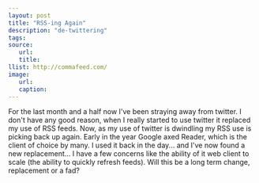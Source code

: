 ```yaml
---
layout: post
title: "RSS-ing Again"
description: "de-twittering"
tags:
source:
   url:
   title:
llist: http://commafeed.com/
image:
   url:
   caption:
---
```

For the last month and a half now I've been straying away from twitter. I don't have any good reason, when I really started to use twitter it replaced my use of RSS feeds. Now, as my use of twitter is dwindling my RSS use is picking back up again. Early in the year Google axed Reader, which is the client of choice by many. I used it back in the day... and I've now found a new replacement... I have a few concerns like the ability of it web client to scale (the ability to quickly refresh feeds). Will this be a long term change, replacement or a fad?